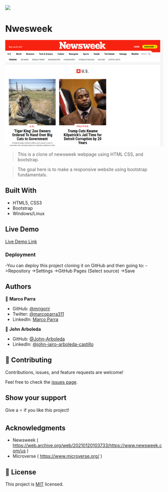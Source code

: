 ![](https://img.shields.io/badge/Microverse-blueviolet)

# Nwesweek

![screenshot](img/newsweek.png)

> This is a clone of newsweek webpage using HTML CSS, and bootstrap.  

> The goal here is to make a responsive website using bootstrap fundamentals.

## Built With

- HTML5, CSS3
- Bootstrap
- Windows/Linux


## Live Demo

[Live Demo Link](https://mrigorir.github.io/newsweek/)


### Deployment

-You can deploy this project cloning it on GitHub and then going to:
->Repository
->Settings
->GitHub Pages
(Select source)
->Save


## Authors

👤 **Marco Parra**

- GitHub: [@mrigorir](https://github.com/mrigorir)
- Twitter: [@marcoparra311](https://twitter.com/marcoparra311)
- LinkedIn: [Marco Parra](https://www.linkedin.com/in/marco-parra-leal-a93318101/)

👤 **John Arboleda**

- GitHub: [@John-Arboleda](https://github.com/John-Arboleda)
- LinkedIn: [@john-jairo-arboleda-castillo](https://www.linkedin.com/in/john-jairo-arboleda-castillo/)


## 🤝 Contributing

Contributions, issues, and feature requests are welcome!

Feel free to check the [issues page](issues/).

## Show your support

Give a ⭐️ if you like this project!

## Acknowledgments

- Newsweek ( https://web.archive.org/web/20210120103733/https://www.newsweek.com/us )
- Microverse ( https://www.microverse.org/ )

## 📝 License

This project is [MIT](lic.url) licensed.


